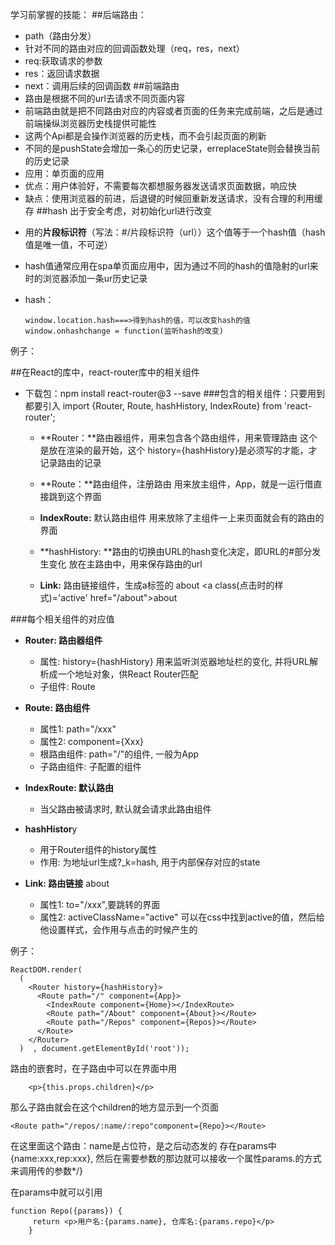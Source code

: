 学习前掌握的技能：
##后端路由：
  * path（路由分发）
  * 针对不同的路由对应的回调函数处理（req，res，next）
  * req:获取请求的参数
  * res：返回请求数据
  * next：调用后续的回调函数
##前端路由
  * 路由是根据不同的url去请求不同页面内容
  * 前端路由就是把不同路由对应的内容或者页面的任务来完成前端，之后是通过前端操纵浏览器历史栈提供可能性
  * 这两个Api都是会操作浏览器的历史栈，而不会引起页面的刷新
  * 不同的是pushState会增加一条心的历史记录，erreplaceState则会替换当前的历史记录
  * 应用：单页面的应用
  * 优点：用户体验好，不需要每次都想服务器发送请求页面数据，响应快
  * 缺点：使用浏览器的前进，后退键的时候回重新发送请求，没有合理的利用缓存
##hash
出于安全考虑，对初始化url进行改变

- 用的**片段标识符**（写法：#/片段标识符（url））这个值等于一个hash值（hash值是唯一值，不可逆）
- hash值通常应用在spa单页面应用中，因为通过不同的hash的值隐射的url来时的浏览器添加一条ur历史记录
- hash：

      window.location.hash===>得到hash的值，可以改变hash的值
      window.onhashchange = function(监听hash的改变)

例子：


##在React的库中，react-router库中的相关组件

* 下载包：npm install react-router@3 --save
###包含的相关组件：只要用到都要引入
   		import {Router, Route, hashHistory, IndexRoute} from 'react-router';
   * **Router：**路由器组件，用来包含各个路由组件，用来管理路由
	      这个是放在渲染的最开始，这个 history={hashHistory}是必须写的才能，才记录路由的记录
	     <Router history={hashHistory}></Router>
   * **Route：**路由组件，注册路由
	      用来放主组件，App，就是一运行借直接跳到这个界面
	     <Route path="/" component={App}></Route>
   * **IndexRoute:** 默认路由组件
	     用来放除了主组件一上来页面就会有的路由的界面
	     <IndexRoute component={Home}></IndexRoute>
   * **hashHistory: **路由的切换由URL的hash变化决定，即URL的#部分发生变化
	      放在主路由中，用来保存路由的url
	      <Router history={hashHistory}></Router>

   * **Link:** 路由链接组件，生成a标签的
           <Link activeClassName='active' to="/about">about</Link> 
           <a class(点击时的样式)='active' href="/about">about</a>
 
###每个相关组件的对应值
  * **Router: 路由器组件**
  		<Router history={hashHistory}></Router>
    * 属性:  history={hashHistory} 用来监听浏览器地址栏的变化, 并将URL解析成一个地址对象，供React Router匹配
    * 子组件: Route
        
  * **Route: 路由组件**
    	<Route path="/" component={App}></Route>
    * 属性1: path="/xxx"  
    * 属性2: component={Xxx}
    * 根路由组件: path="/"的组件, 一般为App
    * 子路由组件: 子<Route>配置的组件
    
  * **IndexRoute: 默认路由**
        <IndexRoute component={Home}></IndexRoute>
    * 当父路由被请求时, 默认就会请求此路由组件
  * **hashHistor**y
      	 <Router history={hashHistory}></Router>
    * 用于Router组件的history属性
    * 作用: 为地址url生成?_k=hash, 用于内部保存对应的state
  * **Link: 路由链接**
    	 <Link activeClassName='active' to="/about">about</Link> 
    * 属性1: to="/xxx",要跳转的界面
    * 属性2: activeClassName="active"  可以在css中找到active的值，然后给他设置样式，会作用与点击的时候产生的   
    


例子：

	ReactDOM.render(
	  (
	    <Router history={hashHistory}>
	      <Route path="/" component={App}>
	        <IndexRoute component={Home}></IndexRoute>
	        <Route path="/About" component={About}></Route>
	        <Route path="/Repos" component={Repos}></Route>
	      </Route>
	    </Router>
	  )  , document.getElementById('root'));
	  
路由的嵌套时，在子路由中可以在界面中用 

		<p>{this.props.children}</p>
那么子路由就会在这个children的地方显示到一个页面


	<Route path="/repos/:name/:repo"component={Repo}></Route>
在这里面这个路由：name是占位符，是之后动态发的 存在params中{name:xxx,rep:xxx},
          然后在需要参数的那边就可以接收一个属性params.的方式来调用传的参数*/}
          <Route path="/repos/:name/:repo" component={Repo}></Route>


在params中就可以引用

	function Repo({params}) {
		 return <p>用户名:{params.name}, 仓库名:{params.repo}</p>
		}